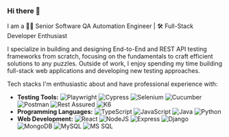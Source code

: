 ### Hi there 👋

I am a 👨‍💻 Senior Software QA Automation Engineer | 🛠️ Full-Stack Developer Enthusiast

I specialize in building and designing End-to-End and REST API testing frameworks from scratch, focusing on the fundamentals to craft efficient solutions to any puzzles. Outside of work, I enjoy spending my time building full-stack web applications and developing new testing approaches.

Tech stacks I'm enthusiastic about and have professional experience with:
- **Testing Tools:** ![Playwright](https://img.shields.io/badge/-Playwright-53BDEC?style=flat-square&logo=Playwright&logoColor=white) ![Cypress](https://img.shields.io/badge/-Cypress-17202C?style=flat-square&logo=Cypress&logoColor=white) ![Selenium](https://img.shields.io/badge/-Selenium-43B02A?style=flat-square&logo=Selenium&logoColor=white) ![Cucumber](https://img.shields.io/badge/-Cucumber-23D96C?style=flat-square&logo=Cucumber&logoColor=white) ![Postman](https://img.shields.io/badge/-Postman-FF6C37?style=flat-square&logo=Postman&logoColor=white) ![Rest Assured](https://img.shields.io/badge/-RestAssured-6DB33F?style=flat-square&logo=Java&logoColor=white) ![K6](https://img.shields.io/badge/-k6-7A41C5?style=flat-square&logo=k6&logoColor=white)
- **Programming Languages:** ![TypeScript](https://img.shields.io/badge/-TypeScript-3178C6?style=flat-square&logo=TypeScript&logoColor=white) ![JavaScript](https://img.shields.io/badge/-JavaScript-F7DF1E?style=flat-square&logo=JavaScript&logoColor=black) ![Java](https://img.shields.io/badge/-Java-007396?style=flat-square&logo=Java&logoColor=white) ![Python](https://img.shields.io/badge/-Python-3776AB?style=flat-square&logo=Python&logoColor=white)
- **Web Development:** ![React](https://img.shields.io/badge/-React-61DAFB?style=flat-square&logo=React&logoColor=black) ![NodeJS](https://img.shields.io/badge/-NodeJS-339933?style=flat-square&logo=Node.js&logoColor=white) ![Express](https://img.shields.io/badge/-Express-000000?style=flat-square&logo=Express&logoColor=white) ![Django](https://img.shields.io/badge/-Django-092E20?style=flat-square&logo=Django&logoColor=white) ![MongoDB](https://img.shields.io/badge/-MongoDB-47A248?style=flat-square&logo=MongoDB&logoColor=white) ![MySQL](https://img.shields.io/badge/-MySQL-4479A1?style=flat-square&logo=MySQL&logoColor=white) ![MS SQL](https://img.shields.io/badge/-MSSQL-CC2927?style=flat-square&logo=Microsoft-SQL-Server&logoColor=white)

